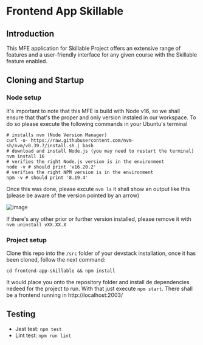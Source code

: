 # Frontend App Skillable
## Introduction

This MFE application for Skillable Project offers an extensive range of features and a user-friendly interface for any given course with the Skillable feature enabled.

## Cloning and Startup
### Node setup

It's important to note that this MFE is build with Node v16, so we shall ensure that that's the proper and only version instaled in our workspace.
To do so please execute the following commands in your Ubuntu's terminal
```
# installs nvm (Node Version Manager)
curl -o- https://raw.githubusercontent.com/nvm-sh/nvm/v0.39.7/install.sh | bash
# download and install Node.js (you may need to restart the terminal)
nvm install 16
# verifies the right Node.js version is in the environment
node -v # should print 'v16.20.2'
# verifies the right NPM version is in the environment
npm -v # should print '8.19.4'
```
Once this was done, please excute `nvm ls` it shall show an output like this (please be aware of the version pointed by an arrow)

![image](https://github.com/Pearson-Advance/frontend-app-skillable/assets/74993704/676f6dd9-3305-43ff-82db-2227ca560cf1)

If there's any other prior or further version installed, please remove it with `nvm uninstall vXX.XX.X`

### Project setup
Clone this repo into the `/src` folder of your devstack installation, once it has been cloned, follow the next command:

`cd frontend-app-skillable && npm install`

It would place you onto the repository folder and install de dependencies nedeed for the project to run. With that just execute
`npm start`. There shall be a frontend running in http://localhost:2003/

## Testing
- Jest test: `npm test`
- Lint test: `npm run lint`
